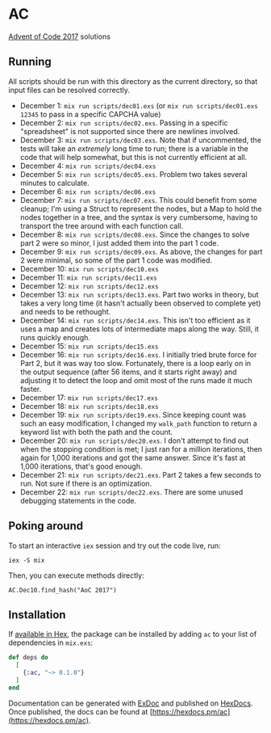 # AC

[Advent of Code 2017](http://adventofcode.com/2017) solutions

## Running
All scripts should be run with this directory as the current directory, so that
input files can be resolved correctly.

* December 1:  `mix run scripts/dec01.exs` (or `mix run scripts/dec01.exs 12345`
  to pass in a specific CAPCHA value)
* December 2:  `mix run scripts/dec02.exs`.  Passing in a specific "spreadsheet"
  is not supported since there are newlines involved.
* December 3:  `mix run scripts/dec03.exs`.  Note that if uncommented, the tests
  will take an _extremely_ long time to run; there is a variable in the code
  that will help somewhat, but this is not currently efficient at all.
* December 4:  `mix run scripts/dec04.exs`
* December 5:  `mix run scripts/dec05.exs`.  Problem two takes several minutes
  to calculate.
* December 6:  `mix run scripts/dec06.exs`
* December 7:  `mix run scripts/dec07.exs`.  This could benefit from some
  cleanup; I'm using a Struct to represent the nodes, but a Map to hold the
  nodes together in a tree, and the syntax is very cumbersome, having to
  transport the tree around with each function call.
* December 8:  `mix run scripts/dec08.exs`.  Since the changes to solve part 2
  were so minor, I just added them into the part 1 code.
* December 9:  `mix run scripts/dec09.exs`.  As above, the changes for part 2
  were minimal, so some of the part 1 code was modified.
* December 10:  `mix run scripts/dec10.exs`
* December 11:  `mix run scripts/dec11.exs`
* December 12:  `mix run scripts/dec12.exs`
* December 13:  `mix run scripts/dec13.exs`.  Part two works in theory, but
  takes a very long time (it hasn't actually been observed to complete yet) and
  needs to be rethought.
* December 14:  `mix run scripts/dec14.exs`.  This isn't too efficient as it
  uses a map and creates lots of intermediate maps along the way.  Still, it
  runs quickly enough.
* December 15:  `mix run scripts/dec15.exs`
* December 16:  `mix run scripts/dec16.exs`.  I initially tried brute force for
  Part 2, but it was way too slow.  Fortunately, there is a loop early on in the
  output sequence (after 56 items, and it starts right away) and adjusting it to
  detect the loop and omit most of the runs made it much faster.
* December 17:  `mix run scripts/dec17.exs`
* December 18:  `mix run scripts/dec18.exs`
* December 19:  `mix run scripts/dec19.exs`.  Since keeping count was such an
  easy modification, I changed my `walk_path` function to return a keyword list
  with both the path and the count.
* December 20:  `mix run scripts/dec20.exs`.   I don't attempt to find out when
  the stopping condition is met; I just ran for a million iterations, then again
  for 1,000 iterations and got the same answer.  Since it's fast at 1,000
  iterations, that's good enough.
* December 21:  `mix run scripts/dec21.exs`.  Part 2 takes a few seconds to run.
  Not sure if there is an optimization.
* December 22:  `mix run scripts/dec22.exs`.  There are some unused debugging
  statements in the code.

## Poking around
To start an interactive `iex` session and try out the code live, run:

    iex -S mix

Then, you can execute methods directly:

    AC.Dec10.find_hash("AoC 2017")

## Installation

If [available in Hex](https://hex.pm/docs/publish), the package can be installed
by adding `ac` to your list of dependencies in `mix.exs`:

```elixir
def deps do
  [
    {:ac, "~> 0.1.0"}
  ]
end
```

Documentation can be generated with [ExDoc](https://github.com/elixir-lang/ex_doc)
and published on [HexDocs](https://hexdocs.pm). Once published, the docs can
be found at [https://hexdocs.pm/ac](https://hexdocs.pm/ac).
